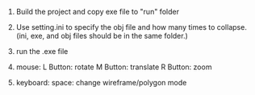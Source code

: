 
1. Build the project and copy exe file to "run" folder

2. Use setting.ini to specify the obj file and how many times to collapse.
   (ini, exe, and obj files should be in the same folder.)

3. run the .exe file

4. mouse:
	L Button: rotate
	M Button: translate
	R Button: zoom

5. keyboard:
	space: change wireframe/polygon mode
